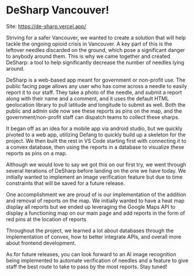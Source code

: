 # DeSharp Vancouver!

Site: https://de-sharp.vercel.app/

Striving for a safer Vancouver, we wanted to create a solution that will help tackle the ongoing opioid crisis in Vancouver. A key part of this is the leftover needles discarded on the ground, which pose a significant danger to anybody around them. This is why we came together and created DeSharp: a tool to help significantly decrease the number of needles lying around.

DeSharp is a web-based app meant for government or non-profit use. The public facing page allows any user who has come across a needle to easily report it to our staff. They take a photo of the needle, and submit a report along with their name and a comment, and it uses the default HTML geolocation library to pull latitude and longitude to submit as well. Both the public and admin side now see these reports as pins on the map, and the government/non-profit staff can dispatch teams to collect these sharps.

It began off as an idea for a mobile app via android studio, but we quickly pivoted to a web app, utilizing Defang to quickly build up a skeleton for the project. We then built the rest in VS Code starting first with connecting it to a convex database, then using the reports in a database to visualize these reports as pins on a map.

Although we would love to say we got this on our first try, we went through several iterations of DeSharp before landing on the one we have today. We initially wanted to implement an image verification feature but due to time constraints that will be saved for a future release.

One accomplishment we are proud of is our implementation of the addition and removal of reports on the map. We initially wanted to have a heat map display all reports but we ended up leveraging the Google Maps API to display a functioning map on our main page and add reports in the form of red pins at the location of reports

Throughout the project, we learned a lot about databases through the implementation of convex, how to better integrate APIs, and overall more about frontend development.

As for future releases, you can look forward to an AI image recognition being implemented to automate verification of needles and a feature to give staff the best route to take to pass by the most reports. Stay tuned!

